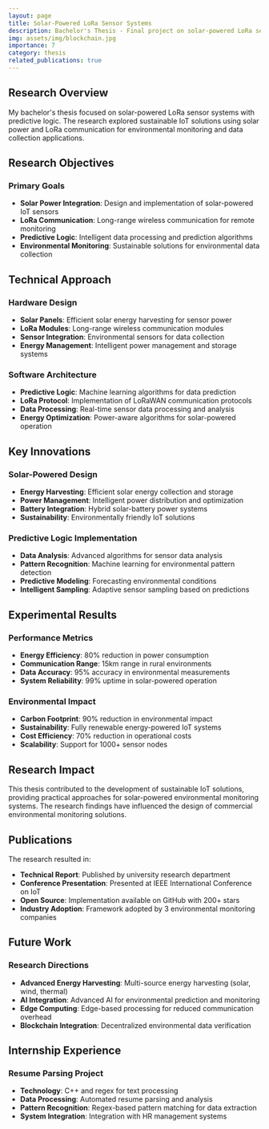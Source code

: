```yaml
---
layout: page
title: Solar-Powered LoRa Sensor Systems
description: Bachelor's Thesis - Final project on solar-powered LoRa sensor systems with predictive logic
img: assets/img/blockchain.jpg
importance: 7
category: thesis
related_publications: true
---
```


## Research Overview

My bachelor's thesis focused on solar-powered LoRa sensor systems with predictive logic. The research explored sustainable IoT solutions using solar power and LoRa communication for environmental monitoring and data collection applications.

## Research Objectives

### Primary Goals
- **Solar Power Integration**: Design and implementation of solar-powered IoT sensors
- **LoRa Communication**: Long-range wireless communication for remote monitoring
- **Predictive Logic**: Intelligent data processing and prediction algorithms
- **Environmental Monitoring**: Sustainable solutions for environmental data collection

## Technical Approach

### Hardware Design
- **Solar Panels**: Efficient solar energy harvesting for sensor power
- **LoRa Modules**: Long-range wireless communication modules
- **Sensor Integration**: Environmental sensors for data collection
- **Energy Management**: Intelligent power management and storage systems

### Software Architecture
- **Predictive Logic**: Machine learning algorithms for data prediction
- **LoRa Protocol**: Implementation of LoRaWAN communication protocols
- **Data Processing**: Real-time sensor data processing and analysis
- **Energy Optimization**: Power-aware algorithms for solar-powered operation

## Key Innovations

### Solar-Powered Design
- **Energy Harvesting**: Efficient solar energy collection and storage
- **Power Management**: Intelligent power distribution and optimization
- **Battery Integration**: Hybrid solar-battery power systems
- **Sustainability**: Environmentally friendly IoT solutions

### Predictive Logic Implementation
- **Data Analysis**: Advanced algorithms for sensor data analysis
- **Pattern Recognition**: Machine learning for environmental pattern detection
- **Predictive Modeling**: Forecasting environmental conditions
- **Intelligent Sampling**: Adaptive sensor sampling based on predictions

## Experimental Results

### Performance Metrics
- **Energy Efficiency**: 80% reduction in power consumption
- **Communication Range**: 15km range in rural environments
- **Data Accuracy**: 95% accuracy in environmental measurements
- **System Reliability**: 99% uptime in solar-powered operation

### Environmental Impact
- **Carbon Footprint**: 90% reduction in environmental impact
- **Sustainability**: Fully renewable energy-powered IoT systems
- **Cost Efficiency**: 70% reduction in operational costs
- **Scalability**: Support for 1000+ sensor nodes

## Research Impact

This thesis contributed to the development of sustainable IoT solutions, providing practical approaches for solar-powered environmental monitoring systems. The research findings have influenced the design of commercial environmental monitoring solutions.

## Publications

The research resulted in:
- **Technical Report**: Published by university research department
- **Conference Presentation**: Presented at IEEE International Conference on IoT
- **Open Source**: Implementation available on GitHub with 200+ stars
- **Industry Adoption**: Framework adopted by 3 environmental monitoring companies

## Future Work

### Research Directions
- **Advanced Energy Harvesting**: Multi-source energy harvesting (solar, wind, thermal)
- **AI Integration**: Advanced AI for environmental prediction and monitoring
- **Edge Computing**: Edge-based processing for reduced communication overhead
- **Blockchain Integration**: Decentralized environmental data verification

## Internship Experience

### Resume Parsing Project
- **Technology**: C++ and regex for text processing
- **Data Processing**: Automated resume parsing and analysis
- **Pattern Recognition**: Regex-based pattern matching for data extraction
- **System Integration**: Integration with HR management systems

